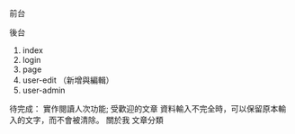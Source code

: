 前台


後台

1. index
2. login 
3. page
4. user-edit （新增與編輯）
6. user-admin


待完成：
實作閱讀人次功能;
受歡迎的文章
資料輸入不完全時，可以保留原本輸入的文字，而不會被清除。
關於我
文章分類

